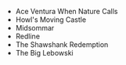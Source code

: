 - Ace Ventura When Nature Calls
- Howl's Moving Castle
- Midsommar
- Redline
- The Shawshank Redemption
- The Big Lebowski
